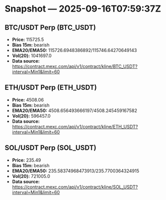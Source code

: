 # Snapshot — 2025-09-16T07:59:37Z

## BTC/USDT Perp (BTC_USDT)
- **Price:** 115725.5
- **Bias 15m:** bearish
- **EMA20/EMA50:** 115726.6948386892/115746.64270649143
- **Vol(20):** 1041697.0
- **Data source:** https://contract.mexc.com/api/v1/contract/kline/BTC_USDT?interval=Min1&limit=60

## ETH/USDT Perp (ETH_USDT)
- **Price:** 4508.06
- **Bias 15m:** bearish
- **EMA20/EMA50:** 4508.656493666197/4508.245459167582
- **Vol(20):** 596457.0
- **Data source:** https://contract.mexc.com/api/v1/contract/kline/ETH_USDT?interval=Min1&limit=60

## SOL/USDT Perp (SOL_USDT)
- **Price:** 235.49
- **Bias 15m:** bearish
- **EMA20/EMA50:** 235.58374968473913/235.7700364324915
- **Vol(20):** 721005.0
- **Data source:** https://contract.mexc.com/api/v1/contract/kline/SOL_USDT?interval=Min1&limit=60
